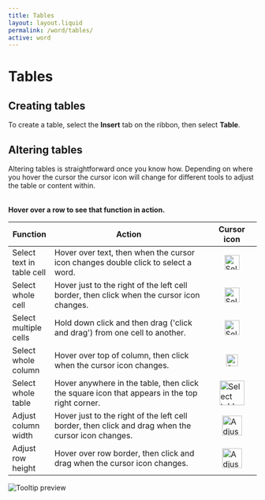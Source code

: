 ```yaml
---
title: Tables
layout: layout.liquid
permalink: /word/tables/
active: word
---
```


<h1>Tables</h1>

<section class="section-light">
<h2>Creating tables</h2>
To create a table, select the <strong>Insert</strong> tab on the ribbon, then select <strong>Table</strong>.

<h2>Altering tables</h2>
  <p>Altering tables is straightforward once you know how. Depending on where you hover the cursor the cursor icon will change for different tools to adjust the table or content within.</p>

  <div style="margin: 2rem 0rem 1rem; text-align: left;">
    <p><strong>Hover over a row to see that function in action.</strong></p>
  </div>

  <table class="word-tables-cursor-icons table-row-hover">
    <colgroup>
      <col style="width: 17%;">
      <col style="width: 63%;">
      <col style="width: 20%;">
    </colgroup>
    <thead>
      <tr>
        <th>Function</th>
        <th>Action</th>
        <th>Cursor icon</th>
      </tr>
    </thead>
    <tbody>
      <tr class="tooltip-row" data-gif="{{ '/assets/images/word/Tables/select text example.gif' | url }}">
        <td>Select text in table cell</td>
        <td>Hover over text, then when the cursor icon changes double click to select a word.</td>
        <td><img src="{{ '/assets/images/word/Tables/select%20text%20icon.png' | url }}" alt="Selecting text" style="display: block; margin: auto; width: 30px;"></td>
      </tr>
      <tr class="tooltip-row" data-gif="{{ '/assets/images/word/Tables/select%20cell%20example.gif' | url }}">
        <td>Select whole cell</td>
        <td>Hover just to the right of the left cell border, then click when the cursor icon changes.</td>
        <td><img src="{{ '/assets/images/word/Tables/select%20cell%20arrow.png' | url }}" alt="Select cell arrow" style="display: block; margin: auto; width: 30px;"></td>
      </tr>
      <tr class="tooltip-row" data-gif="{{ '/assets/images/word/Tables/select%20multiple%20cells%20example.gif' | url }}" data-gif-style="max-width:180px;">
        <td>Select multiple cells</td>
        <td>Hold down click and then drag ('click and drag') from one cell to another.</td>
        <td><img src="{{ '/assets/images/word/Tables/select%20text%20icon.png' | url }}" alt="Selecting text" style="display: block; margin: auto; width: 30px;"></td>
      </tr>
      <tr class="tooltip-row" data-gif="{{ '/assets/images/word/Tables/select column example.gif' | url }}">
        <td>Select whole column</td>
        <td>Hover over top of column, then click when the cursor icon changes.</td>
        <td><img src="{{ '/assets/images/word/Tables/select%20column%20arrow.png' | url }}" alt="Select column arrow" style="display: block; margin: auto; width: 24px;"></td>
      </tr>
      <tr class="tooltip-row" data-gif="{{ '/assets/images/word/Tables/select%20table%20example.gif' | url }}">
        <td>Select whole table</td>
        <td>Hover anywhere in the table, then click the square icon that appears in the top right corner.</td>
        <td><img src="{{ '/assets/images/word/Tables/select%20table%20square.png' | url }}" alt="Select table icon" style="display: block; margin: auto; width: 50px;"></td>
      </tr>
      <tr class="tooltip-row" data-gif="{{ '/assets/images/word/Tables/adjust%20column%20width%20example.gif' | url }}">
        <td>Adjust column width</td>
        <td>Hover just to the right of the left cell border, then click and drag when the cursor icon changes.</td>
        <td><img src="{{ '/assets/images/word/Tables/adjust%20column%20width.png' | url }}" alt="Adjust column icon" style="display: block; margin: auto; width: 40px;"></td>
      </tr>
      <tr class="tooltip-row" data-gif="{{ '/assets/images/word/Tables/adjust%20row%20height%20example.gif' | url }}">
        <td>Adjust row height</td>
        <td>Hover over row border, then click and drag when the cursor icon changes.</td>
        <td><img src="{{ '/assets/images/word/Tables/adjust%20row%20height.png' | url }}" alt="Adjust row icon" style="display: block; margin: auto; width: 40px;"></td>
      </tr>
    </tbody>
  </table>

  <div id="gif-tooltip">
    <img src="" alt="Tooltip preview">
  </div>

  <div style="height: 300px;"></div>
</section>
